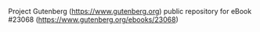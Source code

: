 Project Gutenberg (https://www.gutenberg.org) public repository for eBook #23068 (https://www.gutenberg.org/ebooks/23068)
